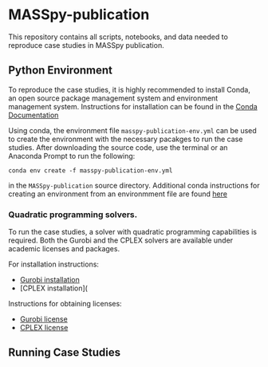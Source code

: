# MASSpy-publication
This repository contains all scripts, notebooks, and data needed to reproduce case studies in MASSpy publication.


## Python Environment
To reproduce the case studies, it is highly recommended to install Conda, an open source package management system and environment management system. Instructions for installation can be found in the [Conda Documentation](https://docs.conda.io/en/latest/miniconda.html)

Using conda, the environment file `masspy-publication-env.yml` can be used to create the environment with the necessary pacakges to run the case studies. After downloading the source code, use the terminal or an Anaconda Prompt to run the following:

    conda env create -f masspy-publication-env.yml

in the `MASSpy-publication` source directory. Additional conda instructions for creating an environment from an environmment file are found [here](https://docs.conda.io/projects/conda/en/latest/user-guide/tasks/manage-environments.html#creating-an-environment-from-an-environment-yml-file)

### Quadratic programming solvers. 

To run the case studies, a solver with quadratic programming capabilities is required. Both the Gurobi and the CPLEX solvers are available under academic licenses and packages.

For installation instructions:
* [Gurobi installation](https://www.gurobi.com/documentation/9.0/quickstart_mac/ins_the_anaconda_python_di.html)
* [CPLEX installation](

Instructions for obtaining licenses:
* [Gurobi license](https://www.gurobi.com/academia/academic-program-and-licenses/)
* [CPLEX license](https://www.gurobi.com/academia/academic-program-and-licenses/)
## Running Case Studies
